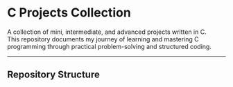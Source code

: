 # C Projects Collection

A collection of mini, intermediate, and advanced projects written in C.  
This repository documents my journey of learning and mastering C programming through practical problem-solving and structured coding.

---

## Repository Structure

